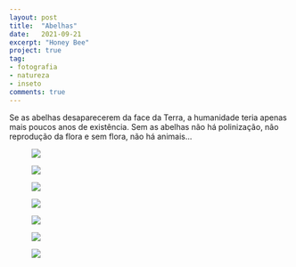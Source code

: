 ```yaml
---
layout: post
title:  "Abelhas"
date:   2021-09-21
excerpt: "Honey Bee"
project: true
tag:
- fotografia
- natureza
- inseto
comments: true
---
```

Se as abelhas desaparecerem da face da Terra, a humanidade teria apenas mais poucos anos de existência. Sem as abelhas não há polinização, não reprodução da flora e sem flora, não há animais...

<figure>
	<a href="https://i.imgur.com/Ipy7vh2.jpg"><img src="https://i.imgur.com/Ipy7vh2.jpg"></a>
</figure>

<figure>
	<a href="https://i.imgur.com/g576LXV.jpg"><img src="https://i.imgur.com/g576LXV.jpg"></a>
</figure>

<figure>
	<a href="https://i.imgur.com/eK4ZL3M.jpg"><img src="https://i.imgur.com/eK4ZL3M.jpg"></a>
</figure>

<figure>
	<a href="https://i.imgur.com/RdsBgDZ.jpg"><img src="https://i.imgur.com/RdsBgDZ.jpg"></a>
</figure>

<figure>
	<a href="https://i.imgur.com/kCqZhuo.jpg"><img src="https://i.imgur.com/kCqZhuo.jpg"></a>
</figure>

<figure>
	<a href="https://i.imgur.com/Hcyl2rO.jpg"><img src="https://i.imgur.com/Hcyl2rO.jpg"></a>
</figure>

<figure>
	<a href="https://i.imgur.com/mNjcFTv.jpg"><img src="https://i.imgur.com/mNjcFTv.jpg"></a>
</figure>
